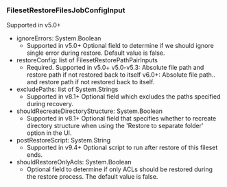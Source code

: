 ### FilesetRestoreFilesJobConfigInput
Supported in v5.0+

- ignoreErrors: System.Boolean
  - Supported in v5.0+
Optional field to determine if we should ignore single error during restore. Default value is false.
- restoreConfig: list of FilesetRestorePathPairInputs
  - Required. Supported in v5.0+
v5.0-v5.3: Absolute file path and restore path if not restored back to itself
v6.0+: Absolute file path.. and restore path if not restored back to itself.
- excludePaths: list of System.Strings
  - Supported in v8.1+
Optional field which excludes the paths specified during recovery.
- shouldRecreateDirectoryStructure: System.Boolean
  - Supported in v8.1+
Optional field that specifies whether to recreate directory structure when using the 'Restore to separate folder' option in the UI.
- postRestoreScript: System.String
  - Supported in v9.4+
Optional script to run after restore of this fileset ends.
- shouldRestoreOnlyAcls: System.Boolean
  - Optional field to determine if only ACLs should be restored during the restore process. The default value is false.
